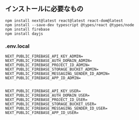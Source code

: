 <h2>インストールに必要なもの</h2>
<code>npm install next@latest react@latest react-dom@latest
npm install --save-dev typescript @types/react @types/node
npm install firebase
npm install dayjs
</code>

<h3>.env.local</h3>
<code>NEXT_PUBLIC_FIREBASE_API_KEY_ADMIN=
NEXT_PUBLIC_FIREBASE_AUTH_DOMAIN_ADMIN=
NEXT_PUBLIC_FIREBASE_PROJECT_ID_ADMIN=
NEXT_PUBLIC_FIREBASE_STORAGE_BUCKET_ADMIN=
NEXT_PUBLIC_FIREBASE_MESSAGING_SENDER_ID_ADMIN=
NEXT_PUBLIC_FIREBASE_APP_ID_ADMIN=
<br>
NEXT_PUBLIC_FIREBASE_API_KEY_USER=
NEXT_PUBLIC_FIREBASE_AUTH_DOMAIN_USER=
NEXT_PUBLIC_FIREBASE_PROJECT_ID_USER=
NEXT_PUBLIC_FIREBASE_STORAGE_BUCKET_USER=
NEXT_PUBLIC_FIREBASE_MESSAGING_SENDER_ID_USER=
NEXT_PUBLIC_FIREBASE_APP_ID_USER=
</code>
